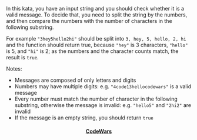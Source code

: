 In this kata, you have an input string and you should check whether it is a valid message. To decide that, you need to split the string by the numbers, and then compare the numbers with the number of characters in the following substring.

For example `"3hey5hello2hi"` should be split into `3, hey, 5, hello, 2, hi` and the function should return true, because `"hey"` is 3 characters, `"hello"` is 5, and `"hi"` is 2; as the numbers and the character counts match, the result is `true`.

Notes:

* Messages are composed of only letters and digits
* Numbers may have multiple digits: e.g. `"4code13hellocodewars"` is a valid message
* Every number must match the number of character in the following substring, otherwise the message is invalid: e.g. `"hello5"` and `"2hi2"` are invalid
* If the message is an empty string, you should return `true`

<div align="center">
    <h4><a href="https://www.codewars.com/kata/5fc7d2d2682ff3000e1a3fbc">CodeWars</a></h4>
</div>